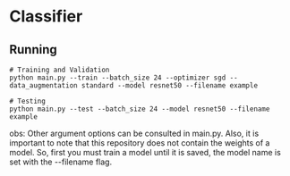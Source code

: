 # Classifier

## Running

```
# Training and Validation
python main.py --train --batch_size 24 --optimizer sgd --data_augmentation standard --model resnet50 --filename example

# Testing
python main.py --test --batch_size 24 --model resnet50 --filename example
```

obs: Other argument options can be consulted in main.py. Also, it is important to note that this repository does not contain the weights of a model. So, first you must train a model until it is saved, the model name is set with the --filename flag.